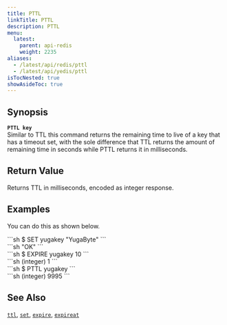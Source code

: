 ```yaml
---
title: PTTL
linkTitle: PTTL
description: PTTL
menu:
  latest:
    parent: api-redis
    weight: 2235
aliases:
  - /latest/api/redis/pttl
  - /latest/api/yedis/pttl
isTocNested: true
showAsideToc: true
---
```


## Synopsis
<b>`PTTL key`</b><br>
Similar to TTL this command returns the remaining time to live of a key that has a timeout set, with the sole difference that TTL returns the amount of remaining time in seconds while PTTL returns it in milliseconds.

## Return Value
Returns TTL in milliseconds, encoded as integer response.

## Examples

You can do this as shown below.
<div class='copy separator-dollar'>
```sh
$ SET yugakey "YugaByte"
```
</div>
```sh
"OK"
```
<div class='copy separator-dollar'>
```sh
$ EXPIRE yugakey 10
```
</div>
```sh
(integer) 1
```
<div class='copy separator-dollar'>
```sh
$ PTTL yugakey
```
</div>
```sh
(integer) 9995
```

## See Also
[`ttl`](../ttl/), [`set`](../set/), [`expire`](../expire/), [`expireat`](../expireat/)
